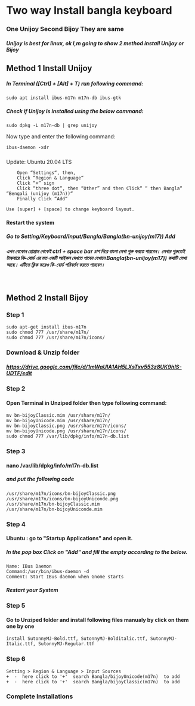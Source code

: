 # Two way Install bangla keyboard

### One Unijoy Second Bijoy They are same
##### Unijoy is best for linux, ok I,m going to show 2 method install Unijoy or Bijoy 


## Method 1 Install Unijoy
##### In Terminal ([Ctrl] + [Alt] + T) run following command:

```
sudo apt install ibus-m17n m17n-db ibus-gtk
```
##### Check if Unijoy is installed using the below command:

```
sudo dpkg -L m17n-db | grep unijoy
```
Now type and enter the following command:

```
ibus-daemon -xdr
```

#####
Update: Ubuntu 20.04 LTS

```
    Open “Settings“, then,
    Click “Region & Language“
    Click “+” sign
    Click “three dot“, then “Other” and then Click“ “ then Bangla“ “Bengali (unijoy (m17n))“
    Finally Click “Add“

Use [super] + [space] to change keyboard layout.
```

#### Restart the system

##### Go to Setting/Keyboard/Input/Bangla/Bangla(bn-unijoy(m17)) Add


##### এখন যেকোন প্রোগ্রাম থেকেই ctrl + space bar চাপ দিয়ে বাংলা লেখা শুরু করতে পারবেন। লেখার শুরুতেই টাস্কবারে কি-বোর্ড এর মত একটি আইকন দেখতে পাবেন যেখানে Bangla(bn-unijoy(m17)) কথাটি লেখা আছে। এটিতে ক্লিক করেও কি-বোর্ড পরিবর্তন করতে পারবেন।

```


```

## Method  2 Install Bijoy
### Step 1

```
sudo apt-get install ibus-m17n
sudo chmod 777 /usr/share/m17n/
sudo chmod 777 /usr/share/m17n/icons/
```
### Download & Unzip folder
##### https://drive.google.com/file/d/1mWaUlA1AH5LXsTxv553z8UK9hIS-UDTF/edit


### Step 2

#### Open Terminal in Unziped folder then type following command:

```
mv bn-bijoyClassic.mim /usr/share/m17n/
mv bn-bijoyUnicode.mim /usr/share/m17n/
mv bn-bijoyClassic.png /usr/share/m17n/icons/
mv bn-bijoyUnicode.png /usr/share/m17n/icons/
sudo chmod 777 /var/lib/dpkg/info/m17n-db.list
```


### Step 3

#### nano /var/lib/dpkg/info/m17n-db.list
##### and put the following code 

```
/usr/share/m17n/icons/bn-bijoyClassic.png
/usr/share/m17n/icons/bn-bijoyUniconde.png
/usr/share/m17n/bn-bijoyClassic.mim
/usr/share/m17n/bn-bijoyUniconde.mim
```


### Step 4

#### Ubuntu : go to "Startup Applications" and open it.
##### In the pop box Click on "Add" and fill the empty according to the below.

```
Name: IBus Daemon
Command:/usr/bin/ibus-daemon -d
Comment: Start IBus daemon when Gnome starts

```
##### Restart your System

### Step 5
#### Go to Unziped folder and install following files manualy by click on them one by one
```
install SutonnyMJ-Bold.ttf, SutonnyMJ-Bolditalic.ttf, SutonnyMJ-Italic.ttf, SutonnyMJ-Regular.ttf
```

### Step 6

```
Setting > Region & Language > Input Sources
+  -  here click to '+'  search Bangla/bijoyUnicode(m17n)  to add
+  -  here click to '+'  search Bangla/bijoyClassic(m17n)  to add
```

### Complete Installations
